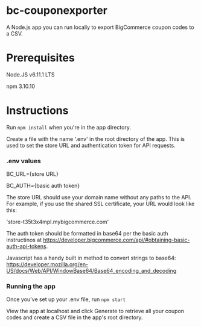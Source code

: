 # bc-couponexporter
A Node.js app you can run locally to export BigCommerce coupon codes to a CSV.

# Prerequisites
Node.JS v6.11.1 LTS

npm 3.10.10

# Instructions
Run `npm install` when you're in the app directory.

Create a file with the name '.env' in the root directory of the app. This is used to set the store URL and authentication token for API requests.

### .env values

BC_URL={store URL}

BC_AUTH={basic auth token}

The store URL should use your domain name without any paths to the API. For example, if you use the shared SSL certificate, your URL would look like this:

'store-t35t3x4mpl.mybigcommerce.com'

The auth token should be formatted in base64 per the basic auth instructinos at https://developer.bigcommerce.com/api/#obtaining-basic-auth-api-tokens. 

Javascript has a handy built in method to convert strings to base64: https://developer.mozilla.org/en-US/docs/Web/API/WindowBase64/Base64_encoding_and_decoding

### Running the app

Once you've set up your .env file, run `npm start`

View the app at localhost and click Generate to retrieve all your coupon codes and create a CSV file in the app's root directory.
